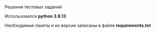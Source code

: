 Решения тестовых заданий

Использовался **python 3.8.13**

Необходимые пакеты и их версии записаны в файле **requirements.txt**
